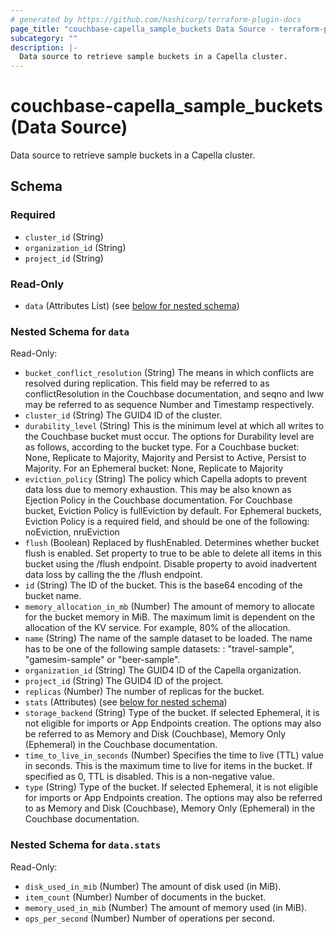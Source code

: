 ```yaml
---
# generated by https://github.com/hashicorp/terraform-plugin-docs
page_title: "couchbase-capella_sample_buckets Data Source - terraform-provider-couchbase-capella"
subcategory: ""
description: |-
  Data source to retrieve sample buckets in a Capella cluster.
---
```


# couchbase-capella_sample_buckets (Data Source)

Data source to retrieve sample buckets in a Capella cluster.



<!-- schema generated by tfplugindocs -->
## Schema

### Required

- `cluster_id` (String)
- `organization_id` (String)
- `project_id` (String)

### Read-Only

- `data` (Attributes List) (see [below for nested schema](#nestedatt--data))

<a id="nestedatt--data"></a>
### Nested Schema for `data`

Read-Only:

- `bucket_conflict_resolution` (String) The means in which conflicts are resolved during replication. This field may be referred to as conflictResolution in the Couchbase documentation, and seqno and lww may be referred to as sequence Number and Timestamp respectively.
- `cluster_id` (String) The GUID4 ID of the cluster.
- `durability_level` (String) This is the minimum level at which all writes to the Couchbase bucket must occur. The options for Durability level are as follows, according to the bucket type. For a Couchbase bucket: None, Replicate to Majority, Majority and Persist to Active, Persist to Majority. For an Ephemeral bucket: None, Replicate to Majority
- `eviction_policy` (String) The policy which Capella adopts to prevent data loss due to memory exhaustion. This may be also known as Ejection Policy in the Couchbase documentation. For Couchbase bucket, Eviction Policy is fullEviction by default. For Ephemeral buckets, Eviction Policy is a required field, and should be one of the following: noEviction, nruEviction
- `flush` (Boolean) Replaced by flushEnabled. Determines whether bucket flush is enabled. Set property to true to be able to delete all items in this bucket using the /flush endpoint. Disable property to avoid inadvertent data loss by calling the the /flush endpoint.
- `id` (String) The ID of the bucket. This is the base64 encoding of the bucket name.
- `memory_allocation_in_mb` (Number) The amount of memory to allocate for the bucket memory in MiB. The maximum limit is dependent on the allocation of the KV service. For example, 80% of the allocation.
- `name` (String) The name of the sample dataset to be loaded. The name has to be one of the following sample datasets: : "travel-sample", "gamesim-sample" or "beer-sample".
- `organization_id` (String) The GUID4 ID of the Capella organization.
- `project_id` (String) The GUID4 ID of the project.
- `replicas` (Number) The number of replicas for the bucket.
- `stats` (Attributes) (see [below for nested schema](#nestedatt--data--stats))
- `storage_backend` (String) Type of the bucket. If selected Ephemeral, it is not eligible for imports or App Endpoints creation. The options may also be referred to as Memory and Disk (Couchbase), Memory Only (Ephemeral) in the Couchbase documentation.
- `time_to_live_in_seconds` (Number) Specifies the time to live (TTL) value in seconds. This is the maximum time to live for items in the bucket. If specified as 0, TTL is disabled. This is a non-negative value.
- `type` (String) Type of the bucket. If selected Ephemeral, it is not eligible for imports or App Endpoints creation. The options may also be referred to as Memory and Disk (Couchbase), Memory Only (Ephemeral) in the Couchbase documentation.

<a id="nestedatt--data--stats"></a>
### Nested Schema for `data.stats`

Read-Only:

- `disk_used_in_mib` (Number) The amount of disk used (in MiB).
- `item_count` (Number) Number of documents in the bucket.
- `memory_used_in_mib` (Number) The amount of memory used (in MiB).
- `ops_per_second` (Number) Number of operations per second.
